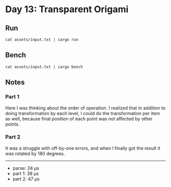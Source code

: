 # Day 13: Transparent Origami

## Run

```
cat assets/input.txt | cargo run
```

## Bench

```
cat assets/input.txt | cargo bench
```

## Notes

### Part 1

Here I was thinking about the order of operation. I realized that in addition to doing
transformation by each level, I could do the transformation per item as well, because
final position of each point was not affected by other points.

### Part 2

It was a struggle with off-by-one errors, and when I finally got the result it was rotated
by 180 degrees.

---
* parse: 24 μs
* part 1: 38 μs 
* part 2: 47 μs 
 